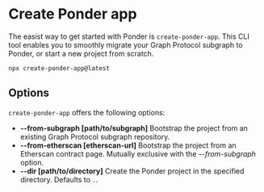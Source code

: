 # Create Ponder app

The easist way to get started with Ponder is `create-ponder-app`. This CLI tool enables you to smoothly migrate your Graph Protocol subgraph to Ponder, or start a new project from scratch.

```shell
npx create-ponder-app@latest
```

## Options

`create-ponder-app` offers the following options:

- **--from-subgraph [path/to/subgraph]**
  Bootstrap the project from an existing Graph Protocol subgraph repository.
- **--from-etherscan [etherscan-url]**
  Bootstrap the project from an Etherscan contract page. Mutually exclusive with the _--from-subgraph_ option.
- **--dir [path/to/directory]**
  Create the Ponder project in the specified directory. Defaults to `.`.
